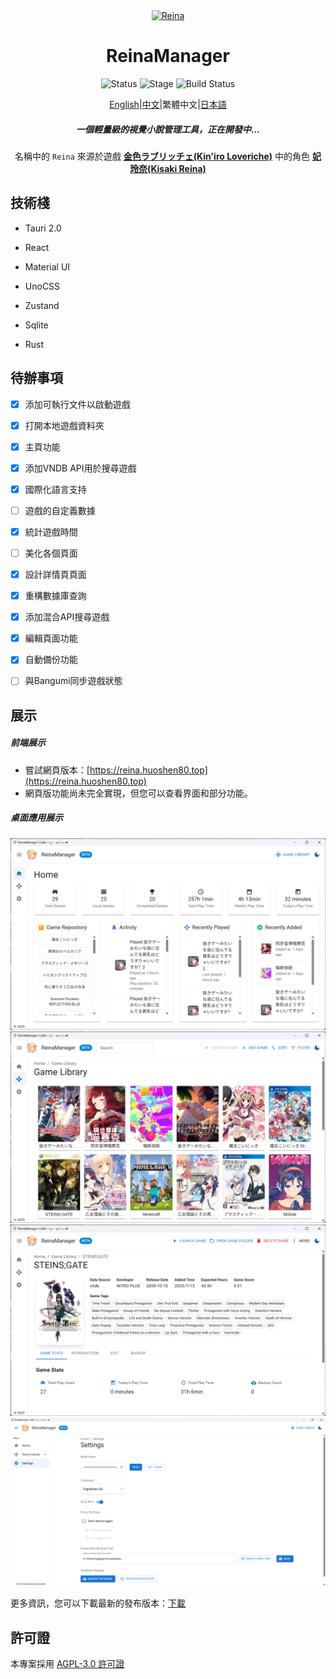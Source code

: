 <div align="center">
  <div style="width:200px">
    <a href="https://vndb.org/c64303">
      <img src="src-tauri/icons/reina.png" alt="Reina">
    </a>
  </div>

<h1>ReinaManager</h1>

![Status](https://img.shields.io/badge/status-active-brightgreen) ![Stage](https://img.shields.io/badge/stage-beta-blue) ![Build Status](https://github.com/huoshen80/ReinaManager/actions/workflows/build.yml/badge.svg)

<p align="center"><a href="./README.md">English</a>|<a href="./README.zh_CN.md">中文</a>|繁體中文|<a href="./README.ja_JP.md">日本語</a></p>

<h5>一個輕量級的視覺小說管理工具，正在開發中...</h5>

名稱中的 `Reina` 來源於遊戲 <a href="https://vndb.org/v21852"><b>金色ラブリッチェ(Kin'iro Loveriche)</b></a> 中的角色 <a href="https://vndb.org/c64303"><b>妃 玲奈(Kisaki Reina)</b></a>

</div>

## 技術棧

- Tauri 2.0

- React

- Material UI

- UnoCSS

- Zustand

- Sqlite

- Rust

## 待辦事項

- [x] 添加可執行文件以啟動遊戲
- [x] 打開本地遊戲資料夾
- [x] 主頁功能
- [x] 添加VNDB API用於搜尋遊戲
- [x] 國際化語言支持
- [ ] 遊戲的自定義數據
- [x] 統計遊戲時間
- [ ] 美化各個頁面
- [x] 設計詳情頁頁面
- [x] 重構數據庫查詢
- [x] 添加混合API搜尋遊戲
- [x] 編輯頁面功能
- [x] 自動備份功能
- [ ] 與Bangumi同步遊戲狀態


## 展示

##### 前端展示
- 嘗試網頁版本：[https://reina.huoshen80.top](https://reina.huoshen80.top)
- 網頁版功能尚未完全實現，但您可以查看界面和部分功能。

##### 桌面應用展示

![主頁](screenshots/home.png)
![遊戲庫](screenshots/library.png)
![詳情頁](screenshots/detail.png)
![設定頁](screenshots/setting.png)

更多資訊，您可以下載最新的發布版本：[下載](https://github.com/huoshen80/ReinaManager/releases)

## 許可證

本專案採用 [AGPL-3.0 許可證](https://github.com/huoshen80/ReinaManager#AGPL-3.0-1-ov-file)
